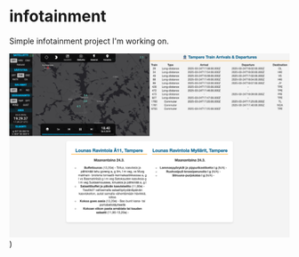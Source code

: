 # infotainment

Simple infotainment project I'm working on.

![Project Screenshot](https://github.com/atkiis/infotainment/blob/main/ruudunkaappaus.png))
